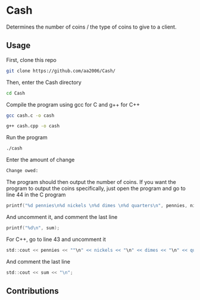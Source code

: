 
# Cash
Determines the number of coins / the type of coins to give to a client. 

## Usage
First, clone this repo
```bash
git clone https://github.com/aa2006/Cash/
```
Then, enter the Cash directory
```bash
cd Cash
```
Compile the program using gcc for C and g++ for C++
```bash
gcc cash.c -o cash
```
```bash
g++ cash.cpp -o cash
```
Run the program
```bash
./cash
```
Enter the amount of change
```bash
Change owed:
```
The program should then output the number of coins.
If you want the program to output the coins specifically, just open the program and go to line 44 in the C program
```c
printf("%d pennies\n%d nickels \n%d dimes \n%d quarters\n", pennies, nickels, dimes, quarters);
```
And uncomment it, and comment the last line
```c
printf("%d\n", sum);
```
For C++, go to line 43 and uncomment it
```c
std::cout << pennies << ""\n" << nickels << "\n" << dimes << "\n" << quarters << "\n";
```
And comment the last line
```c
std::cout << sum << "\n";
```

## Contributions